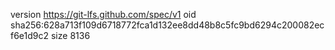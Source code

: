 version https://git-lfs.github.com/spec/v1
oid sha256:628a713f109d6718772fca1d132ee8dd48b8c5fc9bd6294c200082ecf6e1d9c2
size 8136

